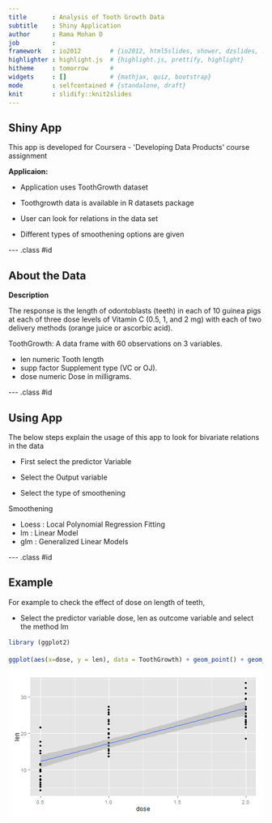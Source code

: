 ```yaml
---
title       : Analysis of Tooth Growth Data  
subtitle    : Shiny Application
author      : Rama Mohan D
job         : 
framework   : io2012        # {io2012, html5slides, shower, dzslides, ...}
highlighter : highlight.js  # {highlight.js, prettify, highlight}
hitheme     : tomorrow      # 
widgets     : []            # {mathjax, quiz, bootstrap}
mode        : selfcontained # {standalone, draft}
knit        : slidify::knit2slides
---
```



## Shiny App


This app is developed for Coursera - 'Developing Data Products' course assignment


**Applicaion:**

- Application uses ToothGrowth dataset

- Toothgrowth data is available in R datasets package

- User can look for relations in the data set 

- Different types of smoothening options are given

--- .class #id 


## About the Data

**Description**

The response is the length of odontoblasts (teeth) in each of 10 guinea pigs at each of three dose levels of Vitamin C (0.5, 1, and 2 mg) with each of two delivery methods (orange juice or ascorbic acid).

ToothGrowth: A data frame with 60 observations on 3 variables.

-    len	 numeric	 Tooth length
- 	 supp	 factor	 Supplement type (VC or OJ).
- 	 dose	 numeric	 Dose in milligrams.


--- .class #id 


## Using App

The below steps explain the usage of this app to look for bivariate relations in the data

- First select the predictor Variable 

- Select the Output variable 

- Select the type of smoothening

Smoothening

- Loess : Local Polynomial Regression Fitting
- lm : Linear Model
- glm : Generalized Linear Models

--- .class #id 


## Example 


For example to check the effect of dose on length of teeth,

- Select the predictor variable dose, len as outcome variable and select the method lm



```r
library (ggplot2)

ggplot(aes(x=dose, y = len), data = ToothGrowth) + geom_point() + geom_smooth (method = 'lm')
```

![plot of chunk unnamed-chunk-1](assets/fig/unnamed-chunk-1-1.png) 


